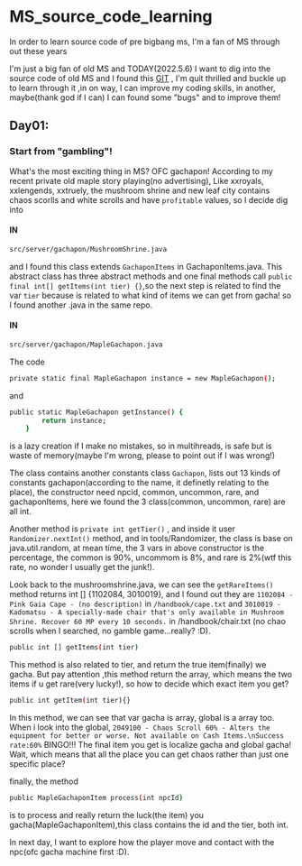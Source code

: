 # MS_source_code_learning
In order to learn source code of pre bigbang ms, I'm a fan of MS through out these years

I'm just a big fan of old MS and TODAY(2022.5.6) I want to dig into the source code of old MS and I found this [GIT][git-source] , I'm quit thrilled and buckle up to learn through it ,in on way, I can improve my coding skills, in another, maybe(thank god if I can) I can found some "bugs" and to improve them!

## Day01:
### Start from "gambling"!

What's the most exciting thing in MS? OFC gachapon! According to my recent private old maple story playing(no advertising), Like xxroyals, xxlengends, xxtruely, the mushroom shrine and new leaf city contains chaos scorlls and white scrolls and have `profitable` values, so I decide dig into 

#### IN
```sh
src/server/gachapon/MushroomShrine.java
```
and I found this class extends `GachaponItems` in GachaponItems.java. This abstract class has three abstract methods and one final methods call `public final int[] getItems(int tier) {}`,so the next step is related to find the var `tier` because is related to what kind of items we can get from gacha! so I found another .java in the same repo.

#### IN
```sh
src/server/gachapon/MapleGachapon.java
```

The code 
```sh
private static final MapleGachapon instance = new MapleGachapon();
```
and
```sh
public static MapleGachapon getInstance() {
		return instance;
	}
```
is a lazy creation if I make no mistakes, so in multihreads, is safe but is waste of memory(maybe I'm wrong, please to point out if I was wrong!)

The class contains another constants class `Gachapon`, lists out 13 kinds of constants gachapon(according to the name, it definetly relating to the place), the constructor need npcid, common, uncommon, rare, and gachaponItems, here we found the 3 class(common, uncommon, rare) are all int.

Another method is `private int getTier()` , and inside it user `Randomizer.nextInt()` method, and in tools/Randomizer, the class is base on java.util.random, at mean time, the 3 vars in above constructor is the percentage, the common is 90%, uncommom is 8%, and rare is 2%(wtf this rate, no wonder I usually get the junk!). 

Look back to the mushroomshrine.java, we can see the `getRareItems()` method returns int [] {1102084, 3010019}, and I found out they are  `1102084 - Pink Gaia Cape - (no description)` in `/handbook/cape.txt` and `3010019 - Kadomatsu - A specially-made chair that's only available in Mushroom Shrine. Recover 60 MP every 10 seconds.` in /handbook/chair.txt (no chao scrolls when I searched, no gamble game...really? :D).

```sh
public int [] getItems(int tier)
```
This method is also related to tier, and return the true item(finally) we gacha. But pay attention ,this method return the array, which means the two items if u get rare(very lucky!), so how to decide which exact item you get? 

```sh
public int getItem(int tier){}
```
In this method, we can see that var gacha is array, global is a array too. When i look into the global, 
`2049100 - Chaos Scroll 60% - Alters the equipment for better or worse. Not available on Cash Items.\nSuccess rate:60%`
BINGO!!! The final item you get is localize gacha and global gacha! Wait, which means that all the place you can get chaos rather than just one specific place?

finally, the method
```sh
public MapleGachaponItem process(int npcId) 
```
is to process and really return the luck(the item) you gacha(MapleGachaponItem),this class contains the id and the tier, both int.

In next day, I want to explore how the player move and contact with the npc(ofc gacha machine first :D).

[git-source]: <https://github.com/ronancpl/HeavenMS>
